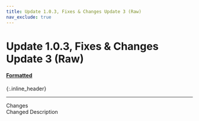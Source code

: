 ```yaml
---
title: Update 1.0.3, Fixes & Changes Update 3 (Raw)
nav_exclude: true
---
```


# Update 1.0.3, Fixes & Changes Update 3 (Raw)
#### [Formatted](1.0.3.md)
{:.inline_header}

---

Changes<br>
Changed Description